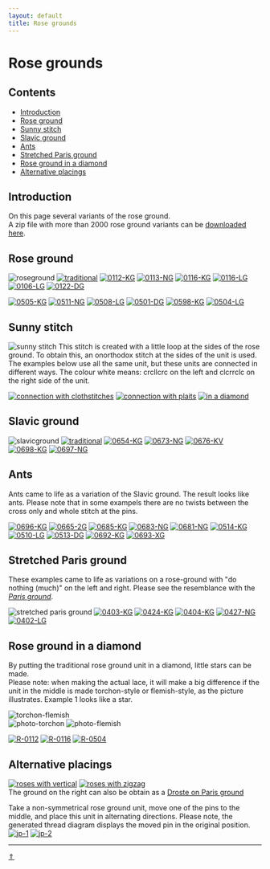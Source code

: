 ```yaml
---
layout: default
title: Rose grounds
---
```


# Rose grounds

## Contents

* [Introduction](#introduction)
* [Rose ground](#rose-ground)
* [Sunny stitch](#sunny-stitch)
* [Slavic ground](#slavic-ground)
* [Ants](#ants)
* [Stretched Paris ground](#stretched-paris-ground)
* [Rose ground in a diamond](#rose-ground-in-a-diamond)
* [Alternative placings](#alternative-placings)

## Introduction

On this page several variants of the rose ground.     
A zip file with more than 2000 rose ground variants can be <a href="https://github.com/d-bl/MAE-gf/releases/download/rose_rounds/rose-ground-pair-diagrams.zip" download>downloaded here</a>.     

## Rose ground

![roseground][p-rose-pricking]
[![traditional][P-0111-NG]][T-0111-NG]
[![0112-KG][P-0112-KG]][T-0112-KG] 
[![0113-NG][P-0113-NG]][T-0113-NG] 
[![0116-KG][P-0116-KG]][T-0116-KG] 
[![0116-LG][P-0116-LG]][T-0116-LG] 
[![0106-LG][P-0106-LG]][T-0106-LG] 
[![0122-DG][P-0122-DG]][T-0122-DG]     
<p style="clear: both"></p>

[![0505-KG][P-0505-KG]][T-0505-KG] 
[![0511-NG][P-0511-NG]][T-0511-NG] 
[![0508-LG][P-0508-LG]][T-0508-LG] 
[![0501-DG][P-0501-DG]][T-0501-DG] 
[![0598-KG][P-0598-KG]][T-0598-KG] 
[![0504-LG][P-0504-LG]][T-0504-LG]

[p-rose-pricking]: ../images/roses/g01.svg?align=right "rose ground"
[P-0111-NG]: ../images/roses/0111-ng.png "traditonal" 
[P-0112-KG]: ../images/roses/0112-kg.png
[P-0106-LG]: ../images/roses/0106-lg.png
[P-0113-NG]: ../images/roses/0113-ng.png
[P-0116-LG]: ../images/roses/0116-lg.png
[P-0122-DG]: ../images/roses/0122-dg.png
[P-0116-KG]: ../images/roses/0116-kg.png

[P-0505-KG]: ../images/roses/0505-kg.png
[P-0511-NG]: ../images/roses/0511-ng.png
[P-0508-LG]: ../images/roses/0508-lg.png
[P-0501-DG]: ../images/roses/0501-dg.png
[P-0598-KG]: ../images/roses/0598-kg.png
[P-0504-LG]: ../images/roses/0504-lg.png

[T-0112-KG]: /GroundForge/tiles?patchWidth=12&patchHeight=16&d1=c&c1=ctct&b1=c&a1=tctc&d2=ctc&b2=ctc&tile=5831,-4-7&footsideStitch=ctctt&tileStitch=ctc&headsideStitch=ctctt&shiftColsSW=-2&shiftRowsSW=2&shiftColsSE=2&shiftRowsSE=2
[T-0111-NG]: /GroundForge/tiles?patchWidth=12&patchHeight=16&d1=ct&c1=ctct&b1=ct&a1=ctct&d2=ctct&b2=ctct&tile=5831,-4-7&tileStitch=ctct&shiftColsSW=-2&shiftRowsSW=2&shiftColsSE=2&shiftRowsSE=2
[T-0113-NG]: /GroundForge/tiles?patchWidth=12&patchHeight=16&d1=tct&c1=ctc&b1=tct&a1=ctc&d2=ctc&b2=ctc&tile=5831,-4-7&footsideStitch=ctctt&tileStitch=ctc&headsideStitch=ctctt&shiftColsSW=-2&shiftRowsSW=2&shiftColsSE=2&shiftRowsSE=2
[T-0116-LG]: /GroundForge/tiles?patchWidth=12&patchHeight=16&d1=ctc&c1=ctctc&b1=ctc&a1=ctctc&d2=ctc&b2=ctc&tile=5831,-4-7&footsideStitch=ctctt&tileStitch=ctct&headsideStitch=ctctt&shiftColsSW=-2&shiftRowsSW=2&shiftColsSE=2&shiftRowsSE=2
[T-0122-DG]: /GroundForge/tiles?patchWidth=12&patchHeight=16&d1=tctct&c1=ctc&b1=tctct&a1=ctc&d2=ctctc&b2=ctctc&tile=5831,-4-7&footsideStitch=ctctt&tileStitch=ctct&headsideStitch=ctctt&shiftColsSW=-2&shiftRowsSW=2&shiftColsSE=2&shiftRowsSE=2
[T-0106-LG]: /GroundForge/tiles?patchWidth=12&patchHeight=16&d1=ctc&c1=ctctct&b1=ctc&a1=tctctc&d2=ctc&b2=ctc&tile=5831,-4-7&footsideStitch=ctctt&tileStitch=ctct&headsideStitch=ctctt&shiftColsSW=-2&shiftRowsSW=2&shiftColsSE=2&shiftRowsSE=2
[T-0116-KG]: /GroundForge/tiles?patchWidth=12&patchHeight=16&d1=c&c1=ctctc&b1=c&a1=ctctc&d2=ctc&b2=ctc&tile=5831,-4-7&footsideStitch=ctctt&tileStitch=ctct&headsideStitch=ctctt&shiftColsSW=-2&shiftRowsSW=2&shiftColsSE=2&shiftRowsSE=2

[T-0598-KG]: /GroundForge/tiles?patchWidth=12&patchHeight=16&d1=cl&c1=ct&b1=cr&a1=ctc&d2=crcl&b2=clcr&tile=5831,-4-7&footsideStitch=ctctt&tileStitch=ctc&headsideStitch=ctctt&shiftColsSW=-2&shiftRowsSW=2&shiftColsSE=2&shiftRowsSE=2
[T-0505-KG]: /GroundForge/tiles?patchWidth=12&patchHeight=16&d1=c&c1=tct&b1=c&a1=tct&d2=crrc&b2=cllc&tile=5831,-4-7&footsideStitch=ctctt&tileStitch=c&headsideStitch=ctctt&shiftColsSW=-2&shiftRowsSW=2&shiftColsSE=2&shiftRowsSE=2
[T-0511-NG]: /GroundForge/tiles?patchWidth=12&patchHeight=16&d1=tct&c1=ctc&b1=tct&a1=ctc&d2=crc&b2=clc&tile=5831,-4-7&footsideStitch=ctctt&tileStitch=c&headsideStitch=ctctt&shiftColsSW=-2&shiftRowsSW=2&shiftColsSE=2&shiftRowsSE=2
[T-0508-LG]: /GroundForge/tiles?patchWidth=12&patchHeight=16&d1=ctc&c1=ctc&b1=ctc&a1=tc&d2=crrc&b2=cllc&tile=5831,-4-7&footsideStitch=ctctt&tileStitch=c&headsideStitch=ctctt&shiftColsSW=-2&shiftRowsSW=2&shiftColsSE=2&shiftRowsSE=2
[T-0501-DG]: /GroundForge/tiles?patchWidth=12&patchHeight=16&d1=tctct&c1=ctct&b1=tctct&a1=tctc&d2=crc&b2=clc&tile=5831,-4-7&footsideStitch=ctctt&tileStitch=ctct&headsideStitch=ctctt&shiftColsSW=-2&shiftRowsSW=2&shiftColsSE=2&shiftRowsSE=2
[T-0504-LG]: /GroundForge/tiles?patchWidth=12&patchHeight=16&d1=ctc&c1=ctctct&b1=ctc&a1=tctctc&d2=crrc&b2=cllc&tile=5831,-4-7&footsideStitch=ctctt&tileStitch=ctct&headsideStitch=ctctt&shiftColsSW=-2&shiftRowsSW=2&shiftColsSE=2&shiftRowsSE=2

## Sunny stitch

![sunny stitch][p-sunny]
This stitch is created with a little loop at the sides of the rose ground. To obtain this, an onorthodox stitch at the sides of the unit is used. The examples below use all the same unit, but these units are connected in different ways. The colour <span class="b-blck">white</span> means: <span class="stch">crcllcrc</span> on the left  and <span class="stch">clcrrclc</span> on the right side of the unit.           
  
<p style="clear: both"></p>

[![connection with clothstitches][P-0902-l]][T-0902-l] 
[![connection with plaits][P-0902-f]][T-0902-f] 
[![in a diamond][P-0902-q]][T-0902-q] 

[p-sunny]: ../images/marian/0902-KP.png?align=right "sunny stitch"
[P-0902-l]: ../images/marian/0902-lg.png
[P-0902-f]: ../images/marian/0902-kf.png
[P-0902-q]: ../images/marian/0902-kiv.png

[T-0902-l]: /GroundForge/tiles?patchWidth=12&patchHeight=12&d1=ctc&c1=ctctc&b1=ctc&a1=ctctc&d2=clcrrclc&b2=crcllcrc&tile=5831,-4-7&footsideStitch=ctctt&tileStitch=ct&headsideStitch=ctctt&shiftColsSW=-2&shiftRowsSW=2&shiftColsSE=2&shiftRowsSE=2
[T-0902-f]: /GroundForge/tiles?patchWidth=12&patchHeight=12&a1=ctctc&b1=ctctctctc&c1=ctctc&d1=ctctctctc&b2=crcllcrc&d2=clcrrclc&tile=5831,-4-7&footsideStitch=ctctt&tileStitch=ct&headsideStitch=ctctt&shiftColsSW=-2&shiftRowsSW=2&shiftColsSE=2&shiftRowsSE=2
[T-0902-q]: /GroundForge/tiles?patchWidth=12&patchHeight=12&a1=ctctc&b1=cttt&c1=ctcttt&e1=ctcttt&f1=cttt&b2=ctcttt&c2=c&d2=ctctc&e2=c&f2=ctcttt&a3=ctcttt&c3=crcllcrc&e3=clcrrclc&tile=586-21,-48317,5-4-7-&footsideStitch=ctctt&tileStitch=ct&headsideStitch=ctctt&shiftColsSW=-3&shiftRowsSW=3&shiftColsSE=3&shiftRowsSE=3

## Slavic ground

![slavicground][p-slav-pricking]
[![traditional][P-0671-NG]][T-0671-NG] 
[![0654-KG][P-0654-KG]][T-0654-KG] 
[![0673-NG][P-0673-NG]][T-0673-NG] 
[![0676-KV][P-0676-KV]][T-0676-KV] 
[![0698-KG][P-0698-KG]][T-0698-KG] 
[![0697-NG][P-0697-NG]][T-0697-NG] 
<p style="clear: both"></p>

[T-0671-NG]: /GroundForge/tiles?patchWidth=12&patchHeight=16&d1=ct&c1=ctct&b1=ct&a1=ctct&d2=ct&b2=ct&tile=5831,-4-7&tileStitch=ctct&shiftColsSW=-2&shiftRowsSW=2&shiftColsSE=2&shiftRowsSE=2
[T-0673-NG]: /GroundForge/tiles?patchWidth=12&patchHeight=16&d1=tct&c1=ctc&b1=tct&a1=ctc&d2=c&b2=c&tile=5831,-4-7&footsideStitch=ctctt&tileStitch=c&headsideStitch=ctctt&shiftColsSW=-2&shiftRowsSW=2&shiftColsSE=2&shiftRowsSE=2
[T-0676-KV]: /GroundForge/tiles?patchWidth=12&patchHeight=16&d1=c&c1=ctc&b1=c&a1=t&d2=c&b2=c&tile=5831,-4-7&footsideStitch=ctctt&tileStitch=c&headsideStitch=ctctt&shiftColsSW=-2&shiftRowsSW=2&shiftColsSE=2&shiftRowsSE=2
[T-0654-KG]: /GroundForge/tiles?patchWidth=12&patchHeight=16&d1=cr&c1=ctct&b1=cl&a1=ctc&d2=ct&b2=ct&tile=5831,-4-7&footsideStitch=ctctt&tileStitch=ct&headsideStitch=ctctt&shiftColsSW=-2&shiftRowsSW=2&shiftColsSE=2&shiftRowsSE=2

[T-0698-KG]: /GroundForge/tiles?patchWidth=12&patchHeight=16&d1=c&c1=ctctct&b1=c&a1=tctctc&d2=c&b2=c&tile=5831,-4-7&footsideStitch=ctctt&tileStitch=ctct&headsideStitch=ctctt&shiftColsSW=-2&shiftRowsSW=2&shiftColsSE=2&shiftRowsSE=2
[T-0697-NG]: /GroundForge/tiles?patchWidth=12&patchHeight=16&d1=ct&c1=ctctct&b1=ct&a1=ctctct&d2=ct&b2=ct&tile=5831,-4-7&footsideStitch=ctctt&tileStitch=ct&headsideStitch=ctctt&shiftColsSW=-2&shiftRowsSW=2&shiftColsSE=2&shiftRowsSE=2

[p-slav-pricking]: ../images/roses/g06.svg?align=right "slavic ground"
[P-0671-NG]: ../images/roses/0671-ng.png "traditional" 
[P-0654-KG]: ../images/roses/0654-kg.png
[P-0673-NG]: ../images/roses/0673-ng.png
[P-0676-KV]: ../images/roses/0676-kv.png

[P-0698-KG]: ../images/roses/0698-kg.png 
[P-0697-NG]: ../images/roses/0697-ng.png 

## Ants

Ants came to life as a variation of the Slavic ground. The result looks like ants. Please note that in some exampels there are no twists between the <span class="stch">cross only</span> and <span class="stch">whole stitch</span> at the pins.           

[![0696-KG][P-0696-KG]][T-0696-KG] 
[![0665-2G][P-0665-2G]][T-0665-2G] 
[![0685-KG][P-0685-KG]][T-0685-KG] 
[![0683-NG][P-0683-NG]][T-0683-NG] 
[![0681-NG][P-0681-NG]][T-0681-NG]
[![0514-KG][P-0514-KG]][T-0514-KG]
[![0510-LG][P-0510-LG]][T-0510-LG] 
[![0513-DG][P-0513-DG]][T-0513-DG] 
[![0692-KG][P-0692-KG]][T-0692-KG] 
[![0693-XG][P-0693-XG]][T-0693-XG] 

[P-0696-KG]: ../images/roses/0696-kg.png
[P-0666-KG]: ../images/roses/0666-kg.png 
[P-0510-LG]: ../images/roses/0510-lg.png 
[P-0683-NG]: ../images/roses/0683-ng.png
[P-0685-KG]: ../images/roses/0685-kg.png 
[P-0681-NG]: ../images/roses/0681-ng.png 
[P-0514-KG]: ../images/roses/0514-kg.png 
[P-0513-DG]: ../images/roses/0513-dg.png 
[P-0693-XG]: ../images/roses/0693-xg.png
[P-0692-KG]: ../images/roses/0692-kg.png
[P-0665-2G]: ../images/roses/0665-2g.png

[T-0696-KG]: /GroundForge/tiles?patchWidth=12&patchHeight=16&d1=c&c1=ctctc&b1=c&a1=ctctc&d2=c&b2=c&tile=5831,-4-7&footsideStitch=ctctt&tileStitch=c&headsideStitch=ctctt&shiftColsSW=-2&shiftRowsSW=2&shiftColsSE=2&shiftRowsSE=2
[T-0666-KG]: /GroundForge/tiles?patchWidth=12&patchHeight=16&d1=c&c1=ctctc&b1=c&a1=ctctc&d2=rcr&b2=lcl&tile=5831,-4-7&footsideStitch=ctctt&tileStitch=c&headsideStitch=ctctt&shiftColsSW=-2&shiftRowsSW=2&shiftColsSE=2&shiftRowsSE=2
[T-0510-LG]: /GroundForge/tiles?patchWidth=12&patchHeight=16&d1=ctc&c1=ctctc&b1=ctc&a1=ctctc&d2=crc&b2=clc&tile=5831,-4-7&footsideStitch=ctctt&tileStitch=c&headsideStitch=ctctt&shiftColsSW=-2&shiftRowsSW=2&shiftColsSE=2&shiftRowsSE=2
[T-0683-NG]: /GroundForge/tiles?patchWidth=12&patchHeight=16&d1=tct&c1=ctctc&b1=tct&a1=tctc&d2=c&b2=c&tile=5831,-4-7&footsideStitch=ctctt&tileStitch=c&headsideStitch=ctctt&shiftColsSW=-2&shiftRowsSW=2&shiftColsSE=2&shiftRowsSE=2
[T-0685-KG]: /GroundForge/tiles?patchWidth=12&patchHeight=16&d1=rcl&c1=ctctc&b1=lcr&a1=tctc&d2=c&b2=c&tile=5831,-4-7&footsideStitch=ctctt&tileStitch=c&headsideStitch=ctctt&shiftColsSW=-2&shiftRowsSW=2&shiftColsSE=2&shiftRowsSE=2
[T-0681-NG]: /GroundForge/tiles?patchWidth=12&patchHeight=16&d1=lct&c1=ctctc&b1=rct&a1=ctct&d2=c&b2=c&tile=5831,-4-7&footsideStitch=ctctt&tileStitch=c&headsideStitch=ctctt&shiftColsSW=-2&shiftRowsSW=2&shiftColsSE=2&shiftRowsSE=2
[T-0514-KG]: /GroundForge/tiles?patchWidth=12&patchHeight=16&d1=c&c1=ctctc&b1=c&a1=tctc&d2=crc&b2=clc&tile=5831,-4-7&footsideStitch=ctctt&tileStitch=c&headsideStitch=ctctt&shiftColsSW=-2&shiftRowsSW=2&shiftColsSE=2&shiftRowsSE=2
[T-0513-DG]: /GroundForge/tiles?patchWidth=12&patchHeight=16&d1=tctct&c1=ctctc&b1=tctct&a1=tctc&d2=crrc&b2=cllc&tile=5831,-4-7&footsideStitch=ctctt&tileStitch=c&headsideStitch=ctctt&shiftColsSW=-2&shiftRowsSW=2&shiftColsSE=2&shiftRowsSE=2
[T-0693-XG]: /GroundForge/tiles?patchWidth=12&patchHeight=16&d1=ct&c1=cctc&b1=ct&a1=ctcc&d2=c&b2=c&tile=5831,-4-7&footsideStitch=ctctt&tileStitch=ctct&headsideStitch=ctctt&shiftColsSW=-2&shiftRowsSW=2&shiftColsSE=2&shiftRowsSE=2
[T-0692-KG]:  /GroundForge/tiles?patchWidth=12&patchHeight=16&d1=c&c1=cctct&b1=c&a1=tctcc&d2=c&b2=c&tile=5831,-4-7&footsideStitch=ctctt&tileStitch=c&headsideStitch=ctctt&shiftColsSW=-2&shiftRowsSW=2&shiftColsSE=2&shiftRowsSE=2
[T-0665-2G]:  /GroundForge/tiles?patchWidth=12&patchHeight=16&a1=ctctct&b1=c&c1=tctctc&d1=c&b2=c&d2=c&tile=5831,-4-7&footsideStitch=ctctt&tileStitch=c&headsideStitch=ctctt&shiftColsSW=-2&shiftRowsSW=2&shiftColsSE=2&shiftRowsSE=2

## Stretched Paris ground

These examples came to life as variations on a rose-ground with "do nothing (much)" on the left and right. Please see the resemblance with the _[Paris ground][page-paris]_.   

![stretched paris ground][p-strpg]
[![0403-KG][P-0403-KG]][T-0403-KG] 
[![0424-KG][P-0424-KG]][T-0424-KG]
[![0404-KG][P-0404-KG]][T-0404-KG] 
[![0427-NG][P-0427-NG]][T-0427-NG]
[![0402-LG][P-0402-LG]][T-0402-LG]
<p style="clear: both"></p>

[P-0403-KG]: ../images/roses/0403-kg.png
[P-0424-KG]: ../images/roses/0424-kg.png
[P-0404-KG]: ../images/roses/0404-kg.png
[P-0427-NG]: ../images/roses/0427-ng.png
[P-0402-LG]: ../images/roses/0402-lg.png

[p-strpg]: ../images/roses/g-halfling.svg?align=right "stretched Paris ground"
[page-paris]: ../docs/paris#traditional-paris-ground

[T-0403-KG]: /GroundForge/tiles?patchWidth=15&patchHeight=20&d1=tctct&c1=c&b1=-&a1=c&b2=-&tile=d3ar,-r--&footsideStitch=ctctt&tileStitch=ctc&headsideStitch=ctctt&shiftColsSW=-2&shiftRowsSW=2&shiftColsSE=2&shiftRowsSE=2
[T-0424-KG]: /GroundForge/tiles?patchWidth=15&patchHeight=20&d1=ctctc&c1=cr&b1=-&a1=cl&b2=-&tile=d3ar,-r--&footsideStitch=ctctt&tileStitch=ctc&headsideStitch=ctctt&shiftColsSW=-2&shiftRowsSW=2&shiftColsSE=2&shiftRowsSE=2
[T-0404-KG]: /GroundForge/tiles?patchWidth=15&patchHeight=20&d1=ctctctc&c1=cr&b1=-&a1=cl&b2=-&tile=d3ar,-r--&footsideStitch=ctctt&tileStitch=ctc&headsideStitch=ctctt&shiftColsSW=-2&shiftRowsSW=2&shiftColsSE=2&shiftRowsSE=2
[T-0427-NG]: /GroundForge/tiles?patchWidth=15&patchHeight=20&d1=ctctct&c1=ct&b1=-&a1=ct&b2=-&tile=d3ar,-r--&footsideStitch=ctctt&tileStitch=ct&headsideStitch=ctctt&shiftColsSW=-2&shiftRowsSW=2&shiftColsSE=2&shiftRowsSE=2
[T-0402-LG]: /GroundForge/tiles?patchWidth=15&patchHeight=20&d1=ctctctc&c1=ctc&b1=-&a1=ctc&b2=-&tile=d3ar,-r--&footsideStitch=ctctt&tileStitch=ctc&headsideStitch=ctctt&shiftColsSW=-2&shiftRowsSW=2&shiftColsSE=2&shiftRowsSE=2

## Rose ground in a diamond

By putting the traditional rose ground unit in a diamond, little stars can be made.                 
Please note: when making the actual lace, it will make a big difference if the unit in the middle is made torchon-style or flemish-style, as the picture illustrates. Example 1 looks like a star.    

![torchon-flemish][pic-tor-flem]      
![photo-torchon][ph-0112-t] ![photo-flemish][ph-0112-f]  
 
[![R-0112][PR-0112]][TR-0112] [![R-0116][PR-0116]][TR-0116] [![R-0504][PR-0504]][TR-0504] 

[pic-tor-flem]: ../images/roses/g-tor-fl.svg "torchon - flemish"
[ph-0112-t]: ../images/roses/ph-0112-t.jpg
[ph-0112-f]: ../images/roses/ph-0112-f.jpg

[PR-0112]: ../images/roses/R-0112.png
[PR-0116]: ../images/roses/R-0116.png
[PR-0504]: ../images/roses/R-0504.png

[TR-0112]: /GroundForge/tiles?patchWidth=12&patchHeight=12&a1=ctc&b1=ctt&c1=ctctt&e1=ctctt&f1=ctt&b2=ctctt&c2=c&d2=ctct&e2=c&f2=ctctt&a3=ctctt&c3=ctcr&e3=ctcl&tile=586-21,-48317,5-4-7-&footsideStitch=ctctt&tileStitch=ctct&headsideStitch=ctctt&shiftColsSW=-3&shiftRowsSW=3&shiftColsSE=3&shiftRowsSE=3
[TR-0116]: /GroundForge/tiles?patchWidth=12&patchHeight=12&f1=c&e1=ctcr&c1=ctcl&b1=c&a1=ctctc&f2=ctcr&e2=c&d2=ctctc&c2=c&b2=ctcl&e3=ctc&c3=ctc&a3=ctct&tile=586-21,-48317,5-4-7-&footsideStitch=ctctt&tileStitch=ctct&headsideStitch=ctctt&shiftColsSW=-3&shiftRowsSW=3&shiftColsSE=3&shiftRowsSE=3
[TR-0504]: /GroundForge/tiles?patchWidth=12&patchHeight=12&f1=tct&e1=ctct&c1=ctct&b1=tct&a1=tctctc&f2=ctct&e2=ct&d2=ctctct&c2=ct&b2=ctct&e3=crc&c3=clc&a3=ctct&tile=586-21,-48317,5-4-7-&footsideStitch=ctctt&tileStitch=ctct&headsideStitch=ctctt&shiftColsSW=-3&shiftRowsSW=3&shiftColsSE=3&shiftRowsSE=3


## Alternative placings

[![roses with vertical][p-31]][t-3115]  [![roses with zigzag][p-61]][t-6101]     
The ground on the right can also be obtain as a [Droste on Paris ground][dr-6101]      

[p-31]: ../images/roses/g31.svg 
[p-61]: ../images/roses/g61.svg 
[t-3115]: /GroundForge/tiles?patchWidth=12&patchHeight=16&b1=tctct&a2=c&c2=c&d2=tctctc&a3=ctc&c3=ctc&a4=c&c4=c&d4=ctctct&tile=-5--,B-C3,7-4-,8-15&footsideStitch=ctctt&tileStitch=c&headsideStitch=ctctt&shiftColsSW=0&shiftRowsSW=4&shiftColsSE=4&shiftRowsSE=4
[t-6101]: /GroundForge/tiles?patchWidth=15&patchHeight=15&e1=ctct&c1=ct&b1=ctct&a1=ct&f2=ct&c2=ct&a2=ct&e3=ctct&c3=ct&b3=ctct&a3=ct&d4=ct&tile=O3E-H-,4-7--5,158-L-,---5-&footsideStitch=ctctt&tileStitch=ct&headsideStitch=ctctt&shiftColsSW=0&shiftRowsSW=4&shiftColsSE=6&shiftRowsSE=2
[dr-6101]: /GroundForge/tiles?patchWidth=15&patchHeight=20&c1=ct&a1=ct&d2=ctct&droste2=ct,d20=d23=ctct,a10=c10=ctct&tile=B-C-,---5&footsideStitch=ctctt&tileStitch=ct&headsideStitch=ctctt&shiftColsSW=-2&shiftRowsSW=2&shiftColsSE=2&shiftRowsSE=2

Take a non-symmetrical rose ground unit, move one of the pins to the middle, and place this unit in alternating directions. Please note, the generated thread diagram displays the moved pin in the original position.              
[![jp-1][P-jp-1]][T-jp-1] [![jp-2][P-jp-2]][T-jp-2]  

[P-jp-1]: ../images/roses/w-jp-1.png
[P-jp-2]: ../images/roses/w-jp-2.png

[T-jp-1]: /GroundForge/tiles.html?patchWidth=16&patchHeight=14&h1=ct&g1=ct&f1=ct&e1=ctct&c1=ctct&b1=ct&a1=ct&g2=ct&f2=ctct&b2=ctct&a2=ct&h3=ct&g3=ct&f3=ct&e3=ctct&c3=ctct&b3=ct&a3=ct&h4=ctct&g4=ct&e4=ct&d4=ctct&c4=ct&a4=ct&tile=834-7315,44---77-,179-0483,7-158-43&footsideStitch=ctctt&tileStitch=ctct&headsideStitch=ctctt&shiftColsSW=-4&shiftRowsSW=4&shiftColsSE=4&shiftRowsSE=4
[T-jp-2]: /GroundForge/tiles.html?patchWidth=16&patchHeight=14&h1=ct&g1=ct&f1=ctct&e1=ctttct&c1=ctttct&b1=ctct&a1=ct&g2=ct&f2=ctct&b2=ctct&a2=ct&h3=ct&g3=ct&f3=ctct&e3=ctttct&c3=ctttct&b3=ctct&a3=ct&h4=ctct&g4=ctct&e4=ctct&d4=ctct&c4=ctct&a4=ctct&tile=834-7315,44---77-,179-0483,7-158-43&footsideStitch=ctctt&tileStitch=ctct&headsideStitch=ctctt&shiftColsSW=-4&shiftRowsSW=4&shiftColsSE=4&shiftRowsSE=4

***
[&uArr;]()
